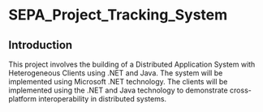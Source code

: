 # SEPA_Project_Tracking_System
## Introduction
This project involves the building of a Distributed Application System with Heterogeneous Clients using  .NET and Java. The system will be implemented using Microsoft .NET technology. The clients will be implemented using the .NET and Java technology to demonstrate cross-platform interoperability in distributed systems.
